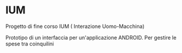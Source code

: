 # IUM
Progetto di fine corso IUM ( Interazione Uomo-Macchina)

Prototipo di un interfaccia per un'applicazione ANDROID. Per gestire le spese tra coinquilini


